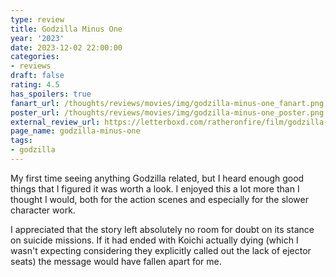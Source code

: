 ```yaml
---
type: review
title: Godzilla Minus One
year: '2023'
date: 2023-12-02 22:00:00
categories:
- reviews
draft: false
rating: 4.5
has_spoilers: true
fanart_url: /thoughts/reviews/movies/img/godzilla-minus-one_fanart.png
poster_url: /thoughts/reviews/movies/img/godzilla-minus-one_poster.png
external_review_url: https://letterboxd.com/ratheronfire/film/godzilla-minus-one/
page_name: godzilla-minus-one
tags:
- godzilla
---
```


My first time seeing anything Godzilla related, but I heard enough good things that I figured it was worth a look. I enjoyed this a lot more than I thought I would, both for the action scenes and especially for the slower character work.

I appreciated that the story left absolutely no room for doubt on its stance on suicide missions. If it had ended with Koichi actually dying (which I wasn't expecting considering they explicitly called out the lack of ejector seats) the message would have fallen apart for me.

